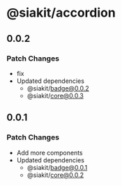 # @siakit/accordion

## 0.0.2

### Patch Changes

- fix
- Updated dependencies
  - @siakit/badge@0.0.2
  - @siakit/core@0.0.3

## 0.0.1

### Patch Changes

- Add more components
- Updated dependencies
  - @siakit/badge@0.0.1
  - @siakit/core@0.0.2
